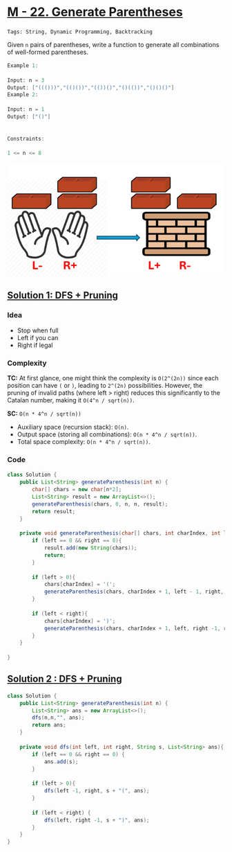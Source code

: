 
# [M - 22. Generate Parentheses](https://leetcode.com/problems/generate-parentheses/description/)

`Tags: String, Dynamic Programming, Backtracking`

Given `n` pairs of parentheses, write a function to generate all combinations of well-formed parentheses.

 
 ```java
Example 1:

Input: n = 3
Output: ["((()))","(()())","(())()","()(())","()()()"]
Example 2:

Input: n = 1
Output: ["()"]
 

Constraints:

1 <= n <= 8
```
![alt text](..\img\image-1.png)

## [Solution 1: DFS + Pruning](https://leetcode.com/problems/generate-parentheses/submissions/1669752198/)

### Idea
- Stop when full
- Left if you can
- Right if legal

### Complexity
**TC:**
At first glance, one might think the complexity is `O(2^(2n))` since each position can have `(` or `)`, leading to `2^(2n)` possibilities. However, the pruning of invalid paths (where left > right) reduces this significantly to the Catalan number, making it `O(4^n / sqrt(n))`.

**SC:**
`O(n * 4^n / sqrt(n))`

- Auxiliary space (recursion stack): `O(n)`.
- Output space (storing all combinations): `O(n * 4^n / sqrt(n))`.
- Total space complexity: `O(n * 4^n / sqrt(n))`.
### Code
```java
class Solution {
    public List<String> generateParenthesis(int n) {
        char[] chars = new char[n*2];
        List<String> result = new ArrayList<>();
        generateParenthesis(chars, 0, n, n, result);
        return result;
    }

    private void generateParenthesis(char[] chars, int charIndex, int left, int right, List<String> result){
        if (left == 0 && right == 0){
            result.add(new String(chars));
            return;
        }

        if (left > 0){
            chars[charIndex] = '(';
            generateParenthesis(chars, charIndex + 1, left - 1, right, result);            
        }

        if (left < right){
            chars[charIndex] = ')';
            generateParenthesis(chars, charIndex + 1, left, right -1, result);
        }
    }    

}
```

## [Solution 2 : DFS + Pruning](https://leetcode.com/problems/generate-parentheses/submissions/1667692762/)


```java
class Solution {
    public List<String> generateParenthesis(int n) {
        List<String> ans = new ArrayList<>();
        dfs(n,n,"", ans);
        return ans;
    }

    private void dfs(int left, int right, String s, List<String> ans){        
        if (left == 0 && right == 0) {
            ans.add(s);
        }

        if (left > 0){
            dfs(left -1, right, s + "(", ans);
        }            

        if (left < right) { 
            dfs(left, right -1, s + ")", ans);
        }            
    }
}
```

